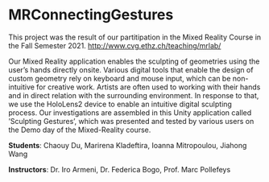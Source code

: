 # MRConnectingGestures

This project was the result of our partitipation in the Mixed Reality Course in the Fall Semester 2021. 
http://www.cvg.ethz.ch/teaching/mrlab/

Our Mixed Reality application enables the sculpting of geometries using the user’s hands directly onsite. Various digital tools that enable the design of custom
geometry rely on keyboard and mouse input, which can be non-intuitive for creative work. Artists are often used to working with their hands and in direct relation with the surrounding environment. In response to that, we use the HoloLens2 device to enable an intuitive digital sculpting process. Our investigations are assembled in this Unity application called ’Sculpting Gestures’, which was presented and tested by various users on the Demo day of the Mixed-Reality course.

**Students**:	Chaouy Du, Marirena Kladeftira, Ioanna Mitropoulou, Jiahong Wang

**Instructors**:	Dr. Iro Armeni, Dr. Federica Bogo, Prof. Marc Pollefeys
